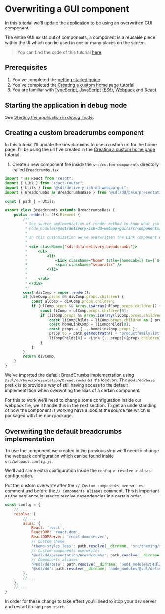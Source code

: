 # Overwriting a GUI component

In this tutorial we'll update the application to be using an overwritten GUI component.

The entire GUI exists out of components, a component is a reusable piece within the UI which can be used in one or many places on the screen.

> You can find the code of this tutorial [here](../../custom-webapp/gui/src)

## Prerequisites

1. You've completed the [getting started guide](../Getting-started.md)
2. You've completed the [Creating a custom home page](./Creating-custom-homepage.md) tutorial
3. You are familiar with [TypeScript](https://egghead.io/courses/up-and-running-with-typescript), [JavaScript (ES6)](https://egghead.io/courses/learn-es6-ecmascript-2015), [Webpack](https://webpack.js.org/) and [React](https://egghead.io/courses/react-fundamentals)

## Starting the application in debug mode

See [Starting the application in debug mode](./Change-the-skin.md#starting-the-application-in-debug-mode).

## Creating a custom breadcrumbs component

In this tutorial I'll update the breadcrumbs to use a custom url for the home page.
I'll be using the url I've created in the [Creating a custom home page](./Creating-custom-homepage.md) tutorial.

1. Create a new component file inside the `src/custom-components` directory called `Breadcrumbs.tsx`

```typescript
import * as React from "react";
import { Link } from "react-router";
import { Utils } from "@sdl/delivery-ish-dd-webapp-gui";
import { Breadcrumbs as BreadcrumbsBase } from "@sdl/dd/base/presentation/Breadcrumbs";

const { path } = Utils;

export class Breadcrumbs extends BreadcrumbsBase {
    public render(): JSX.Element {
        /**
         * See source implementation of render method to know what jsx is created:
         * node_modules/@sdl/delivery-ish-dd-webapp-gui/src/components/presentation/Breadcrumbs.tsx
         *
         * In this customization we've overwritten the Link component used for the Home item (className="home")
         *
         * <div className={"sdl-dita-delivery-breadcrumbs"}>
         *     <ul>
         *         <li>
         *             <Link className="home" title={homeLabel} to={`${path.getRootPath()}home`}>{homeLabel}</Link>
         *             <span className="separator" />
         *         </li>
         *         ...
         *     </ul>
         * </div>
         */
        const divComp = super.render();
        if (divComp.props && divComp.props.children) {
            const ulComp = divComp.props.children;
            if (ulComp.props && Array.isArray(ulComp.props.children)) {
                const liComp = ulComp.props.children[0];
                if (liComp.props && Array.isArray(liComp.props.children)) {
                    const liCompChilds = liComp.props.children as { props: { to: string, children: string } }[];
                    const homeLinkComp = liCompChilds[0];
                    const props = { ...homeLinkComp.props };
                    props.to = path.getRootPath() + "productfamilylist";
                    liCompChilds[0] = <Link {...props}>{props.children}</Link>;
                }
            }
        }
        return divComp;
    }
}
```

We've imported the default BreadCrumbs implementation using `@sdl/dd/base/presentation/Breadcrumbs` as it's location. 
The `@sdl/dd/base` prefix is to provide a way of still having access to the default implementation when overwriting the alias of a certain component.

For this to work we'll need to change some configuration inside our webpack file, we'll handle this in the next section.
To get an understanding of how the component is working have a look at the source file which is packaged with the npm package.

## Overwriting the default breadcrumbs implementation

To use the component we created in the previous step we'll need to change the webpack configuration which can be found inside `src/webpack.config.js`.

We'll add some extra configuration inside the `config > resolve > alias` configuration.

Put the custom overwrite after the `// Custom components overwrites` comment and before the `// Components aliases` comment. 
This is important as the sequence is used to resolve dependencies in a certain order.

```javascript
const config = {
    // ...
    resolve: {
        // ...
        alias: {
            React: 'react',
            ReactDOM: 'react-dom',
            ReactDOMServer: 'react-dom/server',
            // Custom theme
            'theme-styles.less': path.resolve(__dirname, 'src/theming/styles.less'),
            // Custom components overwrites
            '@sdl/dd/presentation/Breadcrumbs': path.resolve(__dirname, 'src/custom-components/Breadcrumbs.tsx'),
            // Components aliases
            '@sdl/dd/base': path.resolve(__dirname, 'node_modules/@sdl/delivery-ish-dd-webapp-gui/dist/lib/components'),
            '@sdl/dd': path.resolve(__dirname, 'node_modules/@sdl/delivery-ish-dd-webapp-gui/dist/lib/components')
        },
        // ...
    },
    // ...
}
```

In order for these change to take effect you'll need to stop your dev server and restart it using `npm start`.